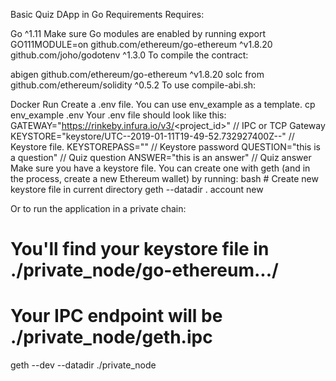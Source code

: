 Basic Quiz DApp in Go
Requirements
Requires:

Go ^1.11
Make sure Go modules are enabled by running export GO111MODULE=on
github.com/ethereum/go-ethereum ^v1.8.20
github.com/joho/godotenv ^1.3.0
To compile the contract:

abigen github.com/ethereum/go-ethereum ^v1.8.20
solc from github.com/ethereum/solidity ^0.5.2
To use compile-abi.sh:

Docker
Run
Create a .env file. You can use env_example as a template.
cp env_example .env
Your .env file should look like this:
GATEWAY="https://rinkeby.infura.io/v3/<project_id>"                 // IPC or TCP Gateway
KEYSTORE="keystore/UTC--2019-01-11T19-49-52.732927400Z--<addr>"     // Keystore file.
KEYSTOREPASS=""                                                     // Keystore password
QUESTION="this is a question"                                       // Quiz question
ANSWER="this is an answer"                                          // Quiz answer
Make sure you have a keystore file. You can create one with geth (and in the process, create a new Ethereum wallet) by running: bash # Create new keystore file in current directory geth --datadir . account new

Or to run the application in a private chain:

# You'll find your keystore file in ./private_node/go-ethereum.../<keystorefile>
# Your IPC endpoint will be ./private_node/geth.ipc
geth --dev --datadir ./private_node

